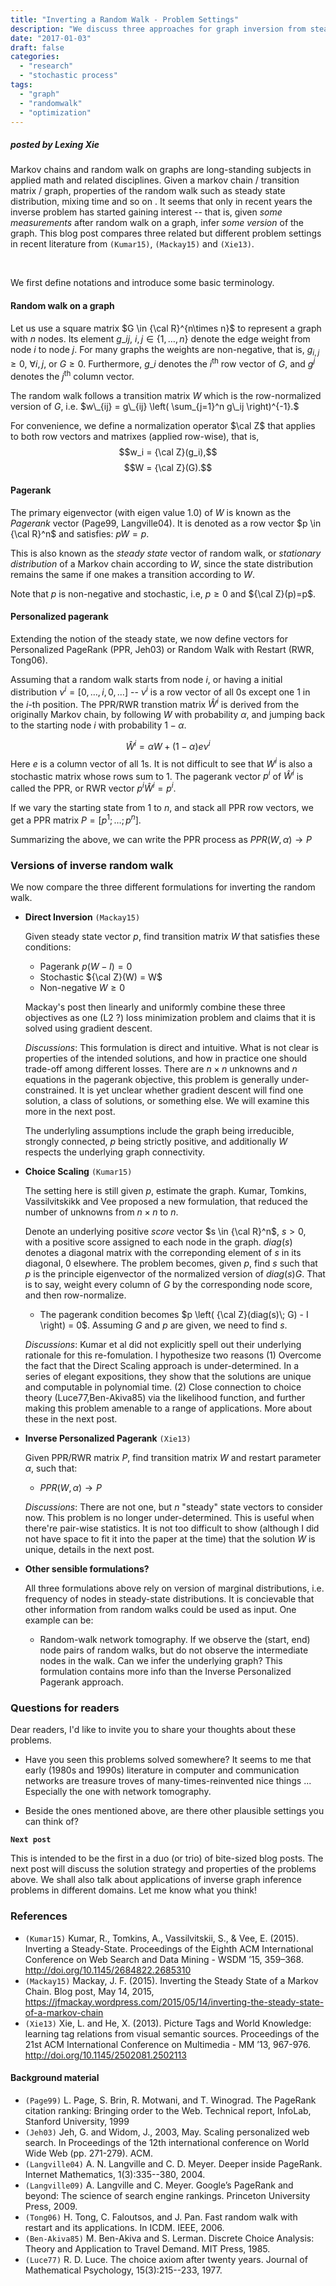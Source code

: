 ```yaml
---
title: "Inverting a Random Walk - Problem Settings"
description: "We discuss three approaches for graph inversion from steady state distribution of random walks. This first post compares the problem settings."
date: "2017-01-03"
draft: false
categories:
  - "research"
  - "stochastic process"
tags:
  - "graph"
  - "randomwalk"
  - "optimization"
---
```


##### posted by _Lexing Xie_

Markov chains and random walk on graphs are long-standing subjects in applied math and related disciplines. Given a markov chain / transition matrix / graph, properties of the random walk such as steady state distribution, mixing time and so on . It seems that only in recent years the inverse problem has started gaining interest -- that is, given _some measurements_ after random walk on a graph, infer _some version_ of the graph. This blog post compares three related but different problem settings in recent literature from `(Kumar15)`, `(Mackay15)` and `(Xie13)`. 

<!--more-->

<p> <br /> </p>

We first define notations and introduce some basic terminology. 

#### Random walk on a graph

Let us use a square matrix $G \in {\cal R}^{n\times n}$ to represent a graph with $n$ nodes. Its element $g\_{ij}$, $i,j \in \{1,\ldots,n\}$ denote the edge weight from node $i$ to node $j$. For many graphs the weights are non-negative, that is, $g_{i,j} \geq 0$, $\forall i, j$, or $G \geq 0$. Furthermore, $g\_i$ denotes the $i^{\text{th}}$ row vector of $G$, and $g^j$ denotes the $j^{\text{th}}$ column vector.

The random walk follows a transition matrix $W$ which is the row-normalized version of $G$, i.e. $w\_{ij} = g\_{ij} \left( \sum_{j=1}^n g\_ij \right)^{-1}.$

For convenience, we define a normalization operator $\cal Z$ that applies to both row vectors and matrixes (applied row-wise), that is, 
$$w_i = {\cal Z}(g_i),$$
$$W = {\cal Z}(G).$$

#### Pagerank 

The primary eigenvector (with eigen value 1.0) of $W$ is known as the _Pagerank_ vector (Page99, Langville04). It is denoted as a row vector $p \in {\cal R}^n$ and satisfies: $pW = p$.

This is also known as the _steady state_ vector of random walk, or _stationary distribution_ of a Markov chain according to $W$, since the state distribution remains the same if one makes a transition according to $W$. 

Note that $p$ is non-negative and stochastic, i.e,  $p\geq 0$ and ${\cal Z}(p)=p$. 

#### Personalized pagerank 

Extending the notion of the steady state, we now define vectors for Personalized PageRank (PPR, Jeh03) or Random Walk with Restart (RWR, Tong06). 

Assuming that a random walk starts from node $i$, or having a initial distribution $\nu^i = [0,\ldots,i,0,\ldots]$ -- $\nu^i$ is a row vector of all $0$s except one $1$ in the $i$-th position. The PPR/RWR transtion matrix $\hat W^i$ is derived from the originally Markov chain, by following $W$ with probability $\alpha$, and jumping back to the starting node $i$ with probability $1-\alpha$. 

$$\hat W^i = \alpha W + (1-\alpha) e \nu^i $$ 
Here $e$ is a column vector of all 1s. It is not difficult to see that $W^i$ is also a stochastic matrix whose rows sum to 1. The pagerank vector $p^i$ of $\hat W^i$ is called the PPR, or RWR vector $p^i \hat W^i = p^i$.

If we vary the starting state from 1 to $n$, and stack all PPR row vectors, we get a PPR matrix $P = [p^1; \ldots; p^n].$

Summarizing the above, we can write the PPR process as $PPR(W,\alpha) \rightarrow P$

### Versions of inverse random walk 

We now compare the three different formulations for inverting the random walk. 

* **Direct Inversion** `(Mackay15)` 

	Given steady state vector $p$, find transition matrix $W$ that satisfies these conditions:

	* Pagerank $p (W-I) = 0$
	* Stochastic ${\cal Z}(W) = W$
	* Non-negative $W \geq 0$

	Mackay's post then linearly and uniformly combine these three objectives as one (L2 ?) loss minimization problem and claims that it is solved using gradient descent. 

	_Discussions_:
	This formulation is direct and intuitive. What is not clear is properties of the intended solutions, and how in practice one should trade-off among different losses. 
	There are $n \times n$ unknowns and $n$ equations in the pagerank objective, this problem is generally under-constrained. It is yet unclear whether gradient descent will find one solution, a class of solutions, or something else. We will examine this more in the next post. 

	The underlyling assumptions include the graph being irreducible, strongly connected, $p$ being strictly positive, and additionally $W$ respects the underlying graph connectivity. 

* **Choice Scaling** `(Kumar15)` 
	
	The setting here is still given $p$, estimate the graph. 
	Kumar, Tomkins, Vassilvitskikk and Vee proposed a new formulation, that reduced the number of unknowns from $n \times n$ to $n$. 

	Denote an underlying positive _score_ vector $s \in {\cal R}^n$, $s >0$, with a positive score assigned to each node in the graph.  $diag (s)$ denotes a diagonal matrix with the correponding element of $s$ in its diagonal, 0 elsewhere. 
	The problem becomes, given $p$, find $s$ such that $p$ is the principle eigenvector of the normalized version of $diag(s)G$. That is to say, weight every column of $G$ by the corresponding node score, and then row-normalize. 

	* The pagerank condition becomes $p \left( {\cal Z}(diag(s)\; G) - I \right) = 0$.  Assuming $G$ and $p$ are given, we need to find $s$. 

	_Discussions_: Kumar et al did not explicitly spell out their underlying rationale for this re-fomulation. I hypothesize two reasons (1) Overcome the fact that the Direct Scaling approach is under-determined. In a series of elegant expositions, they show that the solutions are unique and computable in polynomial time. (2) Close connection to choice theory (Luce77,Ben-Akiva85) via the likelihood function, and further making this problem amenable to a range of applications. 
	More about these in the next post. 

* **Inverse Personalized Pagerank** `(Xie13)`

	Given PPR/RWR matrix $P$, find transition matrix $W$ and restart parameter $\alpha$, such that:

	* $PPR (W, \alpha) \rightarrow P$

	_Discussions_: 
	There are not one, but $n$ "steady" state vectors to consider now. This problem is no longer under-determined. This is useful when there're pair-wise statistics. It is not too difficult to show (although I did not have space to fit it into the paper at the time) that the solution $W$ is unique, details in the next post. 

* **Other sensible formulations?** 

	All three formulations above rely on version of marginal distributions, i.e. frequency of nodes in steady-state distributions. It is concievable that other information from random walks could be used as input. One example can be: 

	* Random-walk network tomography. If we observe the (start, end) node pairs of random walks, but do not observe the intermediate nodes in the walk. Can we infer the underlying graph? This formulation contains more info than the Inverse Personalized Pagerank approach. 


<!--### Applications (in a separate post?) -->

### Questions for readers

Dear readers, I'd like to invite you to share your thoughts about these problems.

* Have you seen this problems solved somewhere? It seems to me that early (1980s and 1990s) literature in computer and communication networks are treasure troves of many-times-reinvented nice things ... Especially the one with network tomography. 

* Beside the ones mentioned above, are there other plausible settings you can think of?  


**`Next post`**

This is intended to be the first in a duo (or trio) of bite-sized blog posts. The next post will discuss the solution strategy and properties of the problems above. We shall also talk about applications of inverse graph inference problems in different domains. Let me know what you think!

### References

* `(Kumar15)` Kumar, R., Tomkins, A., Vassilvitskii, S., & Vee, E. (2015). Inverting a Steady-State. Proceedings of the Eighth ACM International Conference on Web Search and Data Mining - WSDM ’15, 359–368. http://doi.org/10.1145/2684822.2685310
* `(Mackay15)` Mackay, J. F. (2015). Inverting the Steady State of a Markov Chain. Blog post, May 14, 2015, https://jfmackay.wordpress.com/2015/05/14/inverting-the-steady-state-of-a-markov-chain
* `(Xie13)` Xie, L. and He, X. (2013). Picture Tags and World Knowledge: learning tag relations from visual semantic sources. Proceedings of the 21st ACM International Conference on Multimedia - MM ’13, 967-976. http://doi.org/10.1145/2502081.2502113

#### Background material

* `(Page99)` L. Page, S. Brin, R. Motwani, and T. Winograd. The PageRank citation ranking: Bringing order to the Web. Technical report, InfoLab, Stanford University, 1999
* `(Jeh03)` Jeh, G. and Widom, J., 2003, May. Scaling personalized web search. In Proceedings of the 12th international conference on World Wide Web (pp. 271-279). ACM.
* `(Langville04)` A. N. Langville and C. D. Meyer. Deeper inside PageRank. Internet Mathematics, 1(3):335--380, 2004.
* `(Langville09)` A. Langville and C. Meyer. Google’s PageRank and beyond: The science of search engine rankings. Princeton University Press, 2009.
* `(Tong06)` H. Tong, C. Faloutsos, and J. Pan. Fast random walk with restart and its applications. In ICDM. IEEE, 2006.
* `(Ben-Akiva85)` M. Ben-Akiva and S. Lerman. Discrete Choice Analysis: Theory and Application to Travel Demand. MIT Press, 1985.
* `(Luce77)` R. D. Luce. The choice axiom after twenty years. Journal of Mathematical Psychology, 15(3):215--233, 1977.